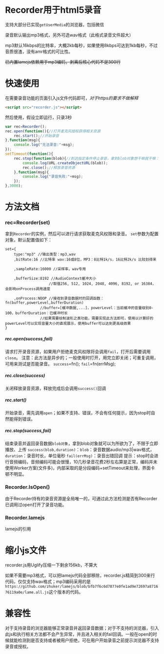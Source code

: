 # Recorder用于html5录音
支持大部分已实现`getUserMedia`的浏览器，包括微信

录音默认输出mp3格式，另外可选wav格式（此格式录音文件超大）

mp3默认16kbps的比特率，大概2kb每秒，如果使用8kbps可达到1kb每秒，不过音质很渣，没有amr格式的可比性。

~~已内置lamejs依赖用于mp3编码，剥离后核心代码不足300行~~

# 快速使用
在需要录音功能的页面引入js文件代码即可，*对于https的要求不做解释*
``` html
<script src="recorder.js"></script>
```
然后使用，假设立即运行，只录3秒
``` javascript
var rec=Recorder();
rec.open(function(){//打开麦克风授权获得相关资源
	rec.start();//开始录音
},function(msg){
	console.log("无法录音:"+msg);
});
setTimeout(function(){
	rec.stop(function(blob){//到达指定条件停止录音，拿到blob对象想干嘛就干嘛：立即播放、上传
		console.log(URL.createObjectURL(blob));
		rec.close();//释放录音资源
	},function(msg){
		console.log("录音失败:"+msg);
	});
},3000);
```

# 方法文档
### rec=Recorder(set)
拿到`Recorder`的实例，然后可以进行请求获取麦克风权限和录音。
`set`参数为配置对象，默认配置值如下：
```
set={
	type:"mp3" //输出类型：mp3,wav
	,bitRate:16 //比特率 wav:16或8位，MP3：8比特1k/s，16比特2k/s 比较划得来
	
	,sampleRate:16000 //采样率，wav专用
	
	,bufferSize:8192 //AudioContext缓冲大小
					//取值256, 512, 1024, 2048, 4096, 8192, or 16384，会影响onProcess调用速度
	
	,onProcess:NOOP //接收到录音数据时的回调函数：fn(buffer,powerLevel,bufferDuration) 
				//buffer=[缓冲数据,...]，powerLevel：当前缓冲的音量级别0-100，bufferDuration：已缓冲时长
				//如果需要绘制波形之类功能，需要实现此方法即可，使用以计算好的powerLevel可以实现音量大小的直观展示，使用buffer可以达到更高级效果
}
```

##### rec.open(success,fail)
请求打开录音资源，如果用户拒绝麦克风权限将会调用`fail`，打开后需要调用`close`。
注意：此方法是异步的；一般使用时打开，用完立即关闭；可重复调用，可用来测试是否能录音。
`success`=fn();
`fail`=fn(errMsg);

##### rec.close(success)
关闭释放录音资源，释放完成后会调用`success()`回调

##### rec.start()
开始录音，需先调用`open`；如果不支持、错误，不会有任何提示，因为stop时自然能得到错误。

##### rec.stop(success,fail)
结束录音并返回录音数据`blob对象`，拿到blob对象就可以为所欲为了，不限于立即播放、上传
`success(blob,duration)`：`blob`：录音数据audio/mp3|wav格式，`duration`：录音时长，单位毫秒
`fail(errMsg)`：录音出错回调
提示：stop时会进行音频编码，音频编码可能会很慢，10几秒录音花费2秒左右算是正常，编码并未使用Worker方案(文件多)，内部采取的是分段编码+setTimeout来处理，界面卡顿不明显。

### Recorder.IsOpen()
由于Recorder持有的录音资源是全局唯一的，可通过此方法检测是否有Recorder已调用过open打开了录音功能。

### Recorder.lamejs
lamejs的引用


# 缩小js文件
recorder.js用Uglify压缩一下剩余156kb，不算大

如果不需要mp3格式，可以把lamejs代码全部移除，recorder.js精简到300来行代码，仅仅支持wav格式；mp3编码采用的是`https://github.com/zhuker/lamejs/blob/bfb7f6c6d7877e0fe1ad9e72697a871676119a0e/lame.all.js`这个版本的代码。

# 兼容性
对于支持录音的浏览器能够正常录音并返回录音数据；对于不支持的浏览器，引入此js和执行相关方法都不会产生异常，并且进入相关的fail回调。一般在open的时候就能检测到是否支持或者被用户拒绝，可在用户开始录音之前提示浏览器不支持录音或授权。